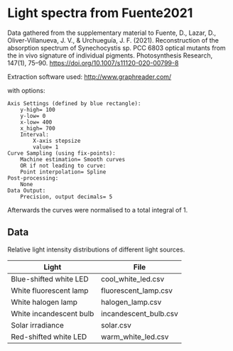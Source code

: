 # Light spectra from Fuente2021

Data gathered from the supplementary material to Fuente, D., Lazar, D., Oliver-Villanueva, J. V., & Urchueguía, J. F. (2021). Reconstruction of the absorption spectrum of Synechocystis sp. PCC 6803 optical mutants from the in vivo signature of individual pigments. Photosynthesis Research, 147(1), 75–90. <https://doi.org/10.1007/s11120-020-00799-8>

Extraction software used: <http://www.graphreader.com/>

with options:

```text
Axis Settings (defined by blue rectangle):
    y-high= 100
    y-low= 0
    x-low= 400
    x_high= 700
    Interval: 
        X-axis stepsize
        value= 1
Curve Sampling (using fix-points):
    Machine estimation= Smooth curves
    OR if not leading to curve:
    Point interpolation= Spline
Post-processing:
    None
Data Output:
    Precision, output decimals= 5
```

Afterwards the curves were normalised to a total integral of 1.

## Data

Relative light intensity distributions of different light sources.

| Light                   | File                  |
| ----------------------- | --------------------- |
| Blue-shifted white LED  | cool_white_led.csv    |
| White fluorescent lamp  | fluorescent_lamp.csv  |
| White halogen lamp      | halogen_lamp.csv      |
| White incandescent bulb | incandescent_bulb.csv |
| Solar irradiance        | solar.csv             |
| Red-shifted white LED   | warm_white_led.csv    |
